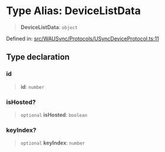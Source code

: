 # Type Alias: DeviceListData

> **DeviceListData**: `object`

Defined in: [src/WAUSync/Protocols/USyncDeviceProtocol.ts:11](https://github.com/Fokusdotid/Baileys/blob/d7495b24bcd136e35724329fba661cfcc0bc8eed/src/WAUSync/Protocols/USyncDeviceProtocol.ts#L11)

## Type declaration

### id

> **id**: `number`

### isHosted?

> `optional` **isHosted**: `boolean`

### keyIndex?

> `optional` **keyIndex**: `number`
